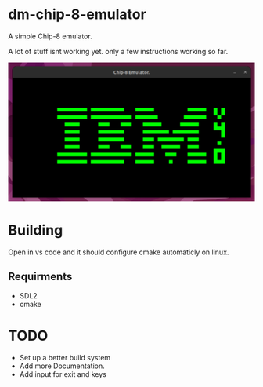 # dm-chip-8-emulator
A simple Chip-8 emulator.

A lot of stuff isnt working yet. only a few instructions working so far.

![alt text](screenshots/01.png "test_roms/test_logo.ch0")

# Building
Open in vs code and it should configure cmake automaticly on linux.

## Requirments
* SDL2
* cmake

# TODO
* Set up a better build system
* Add more Documentation.
* Add input for exit and keys
